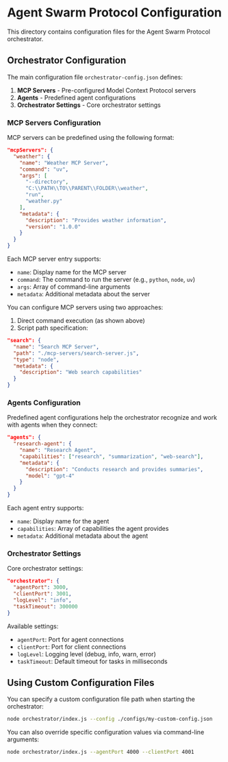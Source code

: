 # Agent Swarm Protocol Configuration

This directory contains configuration files for the Agent Swarm Protocol orchestrator.

## Orchestrator Configuration

The main configuration file `orchestrator-config.json` defines:

1. **MCP Servers** - Pre-configured Model Context Protocol servers
2. **Agents** - Predefined agent configurations
3. **Orchestrator Settings** - Core orchestrator settings

### MCP Servers Configuration

MCP servers can be predefined using the following format:

```json
"mcpServers": {
  "weather": {
    "name": "Weather MCP Server",
    "command": "uv",
    "args": [
      "--directory",
      "C:\\PATH\\TO\\PARENT\\FOLDER\\weather",
      "run",
      "weather.py"
    ],
    "metadata": {
      "description": "Provides weather information",
      "version": "1.0.0"
    }
  }
}
```

Each MCP server entry supports:

- `name`: Display name for the MCP server
- `command`: The command to run the server (e.g., `python`, `node`, `uv`)
- `args`: Array of command-line arguments
- `metadata`: Additional metadata about the server

You can configure MCP servers using two approaches:
1. Direct command execution (as shown above)
2. Script path specification:

```json
"search": {
  "name": "Search MCP Server",
  "path": "./mcp-servers/search-server.js",
  "type": "node",
  "metadata": {
    "description": "Web search capabilities"
  }
}
```

### Agents Configuration

Predefined agent configurations help the orchestrator recognize and work with agents when they connect:

```json
"agents": {
  "research-agent": {
    "name": "Research Agent",
    "capabilities": ["research", "summarization", "web-search"],
    "metadata": {
      "description": "Conducts research and provides summaries",
      "model": "gpt-4"
    }
  }
}
```

Each agent entry supports:

- `name`: Display name for the agent
- `capabilities`: Array of capabilities the agent provides
- `metadata`: Additional metadata about the agent

### Orchestrator Settings

Core orchestrator settings:

```json
"orchestrator": {
  "agentPort": 3000,
  "clientPort": 3001,
  "logLevel": "info",
  "taskTimeout": 300000
}
```

Available settings:

- `agentPort`: Port for agent connections
- `clientPort`: Port for client connections 
- `logLevel`: Logging level (debug, info, warn, error)
- `taskTimeout`: Default timeout for tasks in milliseconds

## Using Custom Configuration Files

You can specify a custom configuration file path when starting the orchestrator:

```bash
node orchestrator/index.js --config ./configs/my-custom-config.json
```

You can also override specific configuration values via command-line arguments:

```bash
node orchestrator/index.js --agentPort 4000 --clientPort 4001
``` 